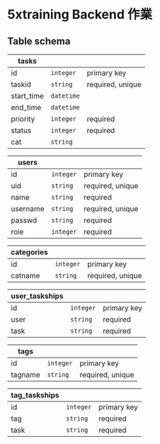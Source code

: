 # 5xtraining Backend 作業

 ## Table schema
|tasks      |           |                     |
|-----------|-----------|---------------------|
|id         |`integer`  |primary key          |
|taskid     |`string`   |required, unique     |
|start_time |`datetime` |                     |
|end_time   |`datetime` |                     |
|priority   |`integer`  |required             |
|status     |`integer`  |required             |
|cat        |`string`   |                     |


|users      |          |                      |
|-----------|----------|----------------------|
|id         |`integer` |primary key           |
|uid        |`string`  |required, unique      |
|name       |`string`  |required              |
|username   |`string`  |required, unique      |
|passwd     |`string`  |required              |
|role       |`integer` |required              |

|categories |           |                     |
|-----------|-----------|---------------------|
|id         |`integer`  |primary key          |
|catname    |`string`   |required, unique     |

|user_taskships|          |                      |
|--------------|----------|----------------------|
|id            |`integer` |primary key           |
|user          |`string`  |required              |
|task          |`string`  |required              |

|tags       |          |                      |
|-----------|----------|----------------------|
|id         |`integer` |primary key           |
|tagname    |`string`  |required, unique      |

|tag_taskships    |            |                       |
|-----------------|------------|-----------------------|
|id               |`integer`   |primary key            |
|tag              |`string`    |required               |
|task             |`string`    |required               |


